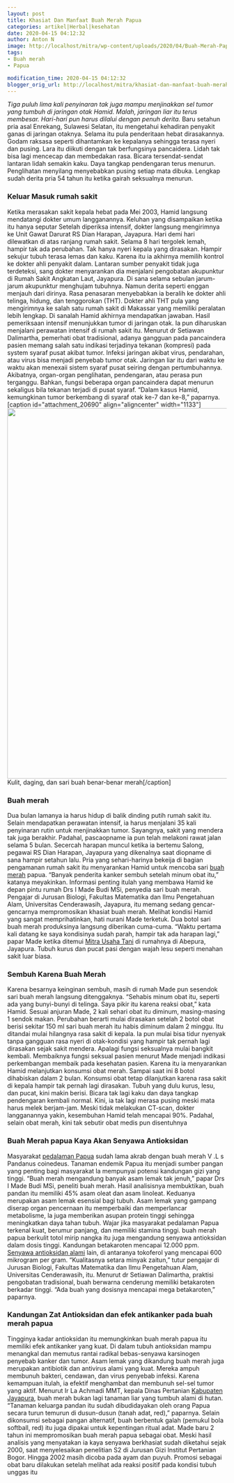 ```yaml
---
layout: post
title: Khasiat Dan Manfaat Buah Merah Papua
categories: artikel|Herbal|kesehatan
date: 2020-04-15 04:12:32
author: Anton N
image: http://localhost/mitra/wp-content/uploads/2020/04/Buah-Merah-Papua1.jpg
tags:
- Buah merah
- Papua

modification_time: 2020-04-15 04:12:32
blogger_orig_url: http://localhost/mitra/khasiat-dan-manfaat-buah-merah-papua.html
---
```


<em>Tiga puluh lima kali penyinaran tak juga mampu menjinakkan sel tumor yang tumbuh di jaringan otak Hamid. Malah, jaringan liar itu terus membesar. Hari-hari pun harus dilalui dengan penuh derita.</em>
Baru setahun pria asal Enrekang, Sulawesi Selatan, itu mengetahui kehadiran penyakit ganas di jaringan otaknya. Selama itu pula penderitaan hebat dirasakannya. Godam raksasa seperti dihantamkan ke kepalanya sehingga terasa nyeri dan pusing. Lara itu diikuti dengan tak berfungsinya pancaidera.
Lidah tak bisa lagi mencecap dan membedakan rasa. Bicara tersendat-sendat lantaran lidah semakin kaku. Daya tangkap pendengaran terus menurun. Penglihatan menyilang menyebabkan pusing setiap mata dibuka. Lengkap sudah derita pria 54 tahun itu ketika gairah seksualnya menurun.
<h3>Keluar Masuk rumah sakit</h3>
Ketika merasakan sakit kepala hebat pada Mei 2003, Hamid langsung mendatangi dokter umum langganannya. Keluhan yang disampaikan ketika itu hanya seputar Setelah diperiksa intensif, dokter langsung mengirimnya ke Unit Gawat Darurat RS Dian Harapan, Jayapura.
Hari demi hari dilewatkan di atas ranjang rumah sakit. Selama 8 hari tergolek lemah, hampir tak ada perubahan. Tak hanya nyeri kepala yang dirasakan. Hampir sekujur tubuh terasa lemas dan kaku.
Karena itu ia akhirnya memilih kontrol ke dokter ahli penyakit dalam. Lantaran sumber penyakit tidak juga terdeteksi, sang dokter menyarankan dia menjalani pengobatan akupunktur di Rumah Sakit Angkatan Laut, Jayapura.
Di sana selama sebulan jarum-jarum akupunktur menghujam tubuhnya. Namun derita seperti enggan menjauh dari dirinya. Rasa penasaran menyebabkan ia beralih ke dokter ahli telinga, hidung, dan tenggorokan (THT).
Dokter ahli THT pula yang mengirimnya ke salah satu rumah sakit di Makassar yang memiliki peralatan lebih lengkap.
Di sanalah Hamid akhirnya mendapatkan jawaban. Hasil pemeriksaan intensif menunjukkan tumor di jaringan otak. Ia pun diharuskan menjalani perawatan intensif di rumah sakit itu.
Menurut dr Setiawan Dalimartha, pemerhati obat tradisional, adanya gangguan pada pancaindera pasien memang salah satu indikasi terjadinya tekanan (kompresi) pada system syaraf pusat akibat tumor. Infeksi jaringan akibat virus, pendarahan, atau virus bisa menjadi penyebab tumor otak.
Jaringan liar itu dari waktu ke waktu akan menexaii sistem syaraf pusat seiring dengan pertumbuhannya. Akibatnya, organ-organ penglihatan, pendengaran, atau perasa pun terganggu.
Bahkan, fungsi beberapa organ pancaindera dapat menurun sekaligus bila tekanan terjadi di pusat syaraf. “Dalam kasus Hamid, kemungkinan tumor berkembang di syaraf otak ke-7 dan ke-8,” paparnya.
[caption id="attachment_20690" align="aligncenter" width="1133"]<a href="http://127.0.0.1/mitra/wp-content/uploads/2020/04/Buah-Merah-Papua.jpg"><img class="wp-image-20690 size-full" src="http://127.0.0.1/mitra/wp-content/uploads/2020/04/Buah-Merah-Papua.jpg" alt="" width="1133" height="850" /></a> Kulit, daging, dan sari buah benar-benar merah[/caption]
<h3>Buah merah</h3>
Dua bulan lamanya ia harus hidup di balik dinding putih rumah sakit itu. Selain mendapatkan perawatan intensif, ia harus menjalani 35 kali penyinaran rutin untuk menjinakkan tumor. Sayangnya, sakit yang mendera tak juga berakhir. Padahal, pascaopname ia pun telah melakoni rawat jalan selama 5 bulan.
Secercah harapan muncul ketika ia bertemu Salong, pegawai RS Dian Harapan, Jayapura yang dikenalnya saat diopname di sana hampir setahun lalu.
Pria yang sehari-harinya bekeija di bagian pengamanan rumah sakit itu menyarankan Hamid untuk mencoba sari <a class="wpil_keyword_link " title="buah merah" href="http://127.0.0.1/mitra/topik/buah-merah" data-wpil-keyword-link="linked">buah merah</a> papua. “Banyak penderita kanker sembuh setelah minum obat itu,” katanya meyakinkan.
Informasi penting itulah yang membawa Hamid ke depan pintu rumah Drs I Made Budi MSi, penyedia sari buah merah. Pengajar di Jurusan Biologi, Fakultas Matematika dan Ilmu Pengetahuan Alam, Universitas Cenderawasih, Jayapura, itu memang sedang gencar-gencarnya mempromosikan khasiat buah merah.
Melihat kondisi Hamid yang sangat memprihatinkan, hati nurani Made terketuk. Dua botol sari buah merah produksinya langsung diberikan cuma-cuma. “Waktu pertama kali datang ke saya kondisinya sudah parah, hampir tak ada harapan lagi,” papar Made ketika ditemui <a href="http://127.0.0.1/mitra">Mitra Usaha Tani</a> di rumahnya di Abepura, Jayapura. Tubuh kurus dan pucat pasi dengan wajah lesu seperti menahan sakit luar biasa.
<h3>Sembuh Karena Buah Merah</h3>
Karena besarnya keinginan sembuh, masih di rumah Made pun sesendok sari buah merah langsung ditenggaknya. “Sehabis minum obat itu, seperti ada yang bunyi-bunyi di telinga.
Saya pikir itu karena reaksi obat,” kata Hamid. Sesuai anjuran Made, 2 kali sehari obat itu diminum, masing-masing 1 sendok makan.
Perubahan berarti mulai dirasakan setelah 2 botol obat berisi sekitar 150 ml sari buah merah itu habis diminum dalam 2 minggu. Itu ditandai mulai hilangnya rasa sakit di kepala.
Ia pun mulai bisa tidur nyenyak tanpa gangguan rasa nyeri di otak-kondisi yang hampir tak pernah lagi dirasakan sejak sakit mendera. Apalagi fungsi seksualnya mulai bangkit kembali.
Membaiknya fungsi seksual pasien menurut Made menjadi indikasi perkembangan membaik pada kesehatan pasien. Karena itu ia menyarankan Hamid melanjutkan konsumsi obat merah. Sampai saat ini 8 botol dihabiskan dalam 2 bulan.
Konsumsi obat tetap dilanjutkan karena rasa sakit di kepala hampir tak pernah lagi dirasakan. Tubuh yang dulu kurus, lesu, dan pucat, kini makin berisi. Bicara tak lagi kaku dan daya tangkap pendengaran kembali normal.
Kini, ia tak lagi merasa pusing meski mata harus melek berjam-jam. Meski tidak melakukan CT-scan, dokter langganannya yakin, kesembuhan Hamid telah mencapai 90%. Padahal, selain obat merah, kini tak sebutir obat medis pun disentuhnya
<h3>Buah Merah papua Kaya Akan Senyawa Antioksidan</h3>
Masyarakat <a href="http://127.0.0.1/mitra/pemasaran-terkendala-harga-vanili.html">pedalaman Papua</a> sudah lama akrab dengan buah merah V .L s Pandanus coinedeus. Tanaman endemik Papua itu menjadi sumber pangan yang penting bagi masyarakat
la mempunyai potensi kandungan gizi yang tinggi. “Buah merah mengandung banyak asam lemak tak jenuh,” papar Drs I Made Budi MSi, peneliti buah merah.
Hasil analisisnya membuktikan, buah pandan itu memiliki 45% asam oleat dan asam linoleat. Keduanya merupakan asam lemak esensial bagi tubuh.
Asam lemak yang gampang diserap organ pencernaan itu memperbaiki dan memperlancar metabolisme, la juga memberikan asupan protein tinggi sehingga meningkatkan daya tahan tubuh.
Wajar jika masyarakat pedalaman Papua terkenal kuat, berumur panjang, dan memiliki stamina tinggi.
buah merah papua berkulit totol mirip nangka itu juga mengandung senyawa antioksidan dalam dosis tinggi.
Kandungan betakaroten mencapai 12.000 ppm. <a href="https://www.anton-nb.com/antioksidan-kunci-agar-selalu-awet.html">Senyawa antioksidan alami</a> lain, di antaranya tokoferol yang mencapai 600 mikrogram per gram. “Kualitasnya setara minyak zaitun,” tutur pengajar di Jurusan Biologi, Fakultas Matematika dan Ilmu Pengetahuan Alam, Universitas Cenderawasih, itu.
Menurut dr Setiawan Dalimartha, praktisi pengobatan tradisional, buah berwarna cenderung memiliki betakaroten berkadar tinggi. “Ada buah yang dosisnya mencapai mega betakaroten,” paparnya.
<h3>Kandungan Zat Antioksidan dan efek antikanker pada buah merah papua</h3>
Tingginya kadar antioksidan itu memungkinkan buah merah papua itu memiliki efek antikanker yang kuat. Di dalam tubuh antioksidan mampu menangkal dan memutus rantai radikal bebas-senyawa karsinogen penyebab kanker dan tumor.
Asam lemak yang dikandung buah merah juga merupakan antibiotik dan antivirus alami yang kuat. Mereka ampuh membunuh bakteri, cendawan, dan virus penyebab infeksi. Karena kemampuan itulah, ia efektif menghambat dan membunuh sel-sel tumor yang aktif.
Menurut Ir La Achmadi MMT, kepala Dinas Pertanian <a href="http://127.0.0.1/mitra/topik/papua">Kabupaten Jayapura</a>, buah merah bukan lagi tanaman liar yang tumbuh alami di hutan. “Tanaman keluarga pandan itu sudah dibudidayakan oleh orang Papua secara turun temurun di dusun-dusun (tanah adat, red),” paparnya. Selain dikonsumsi sebagai pangan alternatif, buah berbentuk galah (pemukul bola softball, red) itu juga dipakai untuk kepentingan ritual adat.
Made baru 2 tahun ini mempromosikan buah merah papua sebagai obat. Meski hasil analisis yang menyatakan ia kaya senyawa berkhasiat sudah diketahui sejak 2000, saat menyelesaikan penelitian S2 di Jurusan Gizi Institut Pertanian Bogor.
Hingga 2002 masih dicoba pada ayam dan puyuh. Promosi sebagai obat baru dilakukan setelah melihat ada reaksi positif pada kondisi tubuh unggas itu
